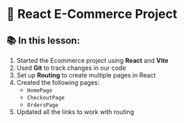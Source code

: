 # 🛒 React E-Commerce Project

## 📚 In this lesson:

1. Started the Ecommerce project using **React** and **Vite**
2. Used **Git** to track changes in our code
3. Set up **Routing** to create multiple pages in React
4. Created the following pages:
   - `HomePage`
   - `CheckoutPage`
   - `OrdersPage`
5. Updated all the links to work with routing

